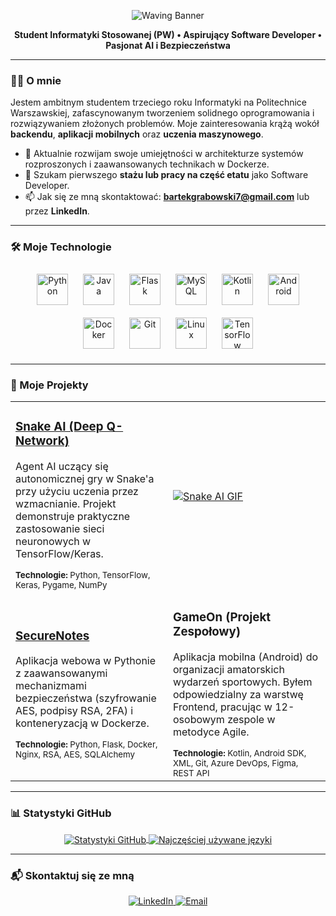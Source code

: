 <!--
**GrabowskiB/GrabowskiB** is a ✨ _special_ ✨ repository because its `README.md` (this file) appears on your GitHub profile.

Here are some ideas to get you started:

- 🔭 I’m currently working on ...
- 🌱 I’m currently learning ...
- 👯 I’m looking to collaborate on ...
- 🤔 I’m looking for help with ...
- 💬 Ask me about ...
- 📫 How to reach me: ...
- 😄 Pronouns: ...
- ⚡ Fun fact: ...
-->

<!-- Dynamiczny Baner Powitalny -->
<p align="center">
  <img src="https://capsule-render.vercel.app/api?type=waving&color=8F0D0D&height=180§ion=header&text=Cześć!%20Jestem%20Bartek&fontSize=50&fontColor=E7D192&animation=fadeIn&fontAlignY=35" alt="Waving Banner"/>
</p>

<!-- Sekcja "O Mnie" -->
<div align="center">
  
**Student Informatyki Stosowanej (PW) • Aspirujący Software Developer • Pasjonat AI i Bezpieczeństwa**

</div>

---

### 👨‍💻 O mnie

Jestem ambitnym studentem trzeciego roku Informatyki na Politechnice Warszawskiej, zafascynowanym tworzeniem solidnego oprogramowania i rozwiązywaniem złożonych problemów. Moje zainteresowania krążą wokół **backendu**, **aplikacji mobilnych** oraz **uczenia maszynowego**.

- 🌱 Aktualnie rozwijam swoje umiejętności w architekturze systemów rozproszonych i zaawansowanych technikach w Dockerze.
- 🔭 Szukam pierwszego **stażu lub pracy na część etatu** jako Software Developer.
- 📫 Jak się ze mną skontaktować: **bartekgrabowski7@gmail.com** lub przez **LinkedIn**.

---

### 🛠️ Moje Technologie

<p align="center">
  <!-- Backend & Bazy Danych -->
  <a href="https://www.python.org" target="_blank"><img style="margin: 10px" src="https://profilinator.rishav.dev/skills-assets/python-original.svg" alt="Python" height="50" /></a>  
  <a href="https://www.java.com/en/" target="_blank"><img style="margin: 10px" src="https://profilinator.rishav.dev/skills-assets/java-original-wordmark.svg" alt="Java" height="50" /></a>  
  <a href="https://flask.palletsprojects.com/en/2.0.x/" target="_blank"><img style="margin: 10px" src="https://profilinator.rishav.dev/skills-assets/flask.png" alt="Flask" height="50" /></a>  
  <a href="https://www.mysql.com/" target="_blank"><img style="margin: 10px" src="https://profilinator.rishav.dev/skills-assets/mysql-original-wordmark.svg" alt="MySQL" height="50" /></a>
  <!-- Mobile -->
  <a href="https://kotlinlang.org/" target="_blank"><img style="margin: 10px" src="https://profilinator.rishav.dev/skills-assets/kotlin-original-wordmark.svg" alt="Kotlin" height="50" /></a>
  <a href="https://developer.android.com/studio" target="_blank"><img style="margin: 10px" src="https://profilinator.rishav.dev/skills-assets/android-original-wordmark.svg" alt="Android" height="50" /></a>
  <!-- DevOps & Narzędzia -->
  <a href="https://www.docker.com/" target="_blank"><img style="margin: 10px" src="https://profilinator.rishav.dev/skills-assets/docker-original-wordmark.svg" alt="Docker" height="50" /></a>
  <a href="https://git-scm.com/" target="_blank"><img style="margin: 10px" src="https://profilinator.rishav.dev/skills-assets/git-scm-icon.svg" alt="Git" height="50" /></a>  
  <a href="https://www.linux.org/" target="_blank"><img style="margin: 10px" src="https://profilinator.rishav.dev/skills-assets/linux-original.svg" alt="Linux" height="50" /></a>
  <!-- AI -->
  <a href="https://www.tensorflow.org/" target="_blank"><img style="margin: 10px" src="https://profilinator.rishav.dev/skills-assets/tensorflow-icon.svg" alt="TensorFlow" height="50" /></a>  
</p>

---

### 🚀 Moje Projekty

<table>
  <tr>
    <td width="50%">
      <h3><a href="https://github.com/GrabowskiB/PythonSnakeProject">Snake AI (Deep Q-Network)</a></h3>
      <p>Agent AI uczący się autonomicznej gry w Snake'a przy użyciu uczenia przez wzmacnianie. Projekt demonstruje praktyczne zastosowanie sieci neuronowych w TensorFlow/Keras.</p>
      <sub><b>Technologie:</b> Python, TensorFlow, Keras, Pygame, NumPy</sub>
    </td>
    <td width="50%">
      <!-- UWAGA: Zastąp ten link bezpośrednim linkiem do GIF-a ze swojego projektu! -->
      <a href="https://github.com/GrabowskiB/PythonSnakeProject">
        <img src="https://github.com/GrabowskiB/PythonSnakeProject/raw/main/Snake.gif" alt="Snake AI GIF" />
      </a>
    </td>
  </tr>
  <tr>
    <td width="50%">
      <h3><a href="https://github.com/GrabowskiB/SecureNotes">SecureNotes</a></h3>
      <p>Aplikacja webowa w Pythonie z zaawansowanymi mechanizmami bezpieczeństwa (szyfrowanie AES, podpisy RSA, 2FA) i konteneryzacją w Dockerze.</p>
      <sub><b>Technologie:</b> Python, Flask, Docker, Nginx, RSA, AES, SQLAlchemy</sub>
    </td>
    <td width="50%">
      <h3>GameOn (Projekt Zespołowy)</h3>
      <p>Aplikacja mobilna (Android) do organizacji amatorskich wydarzeń sportowych. Byłem odpowiedzialny za warstwę Frontend, pracując w 12-osobowym zespole w metodyce Agile.</p>
      <sub><b>Technologie:</b> Kotlin, Android SDK, XML, Git, Azure DevOps, Figma, REST API</sub>
    </td>
  </tr>
</table>

---

### 📊 Statystyki GitHub

<p align="center">
  <a href="https://github.com/anuraghazra/github-readme-stats">
    <img align="center" src="https://github-readme-stats.vercel.app/api?username=GrabowskiB&show_icons=true&locale=pl&theme=tokyonight&hide_border=true&count_private=true" alt="Statystyki GitHub" />
  </a>
  <a href="https://github.com/anuraghazra/github-readme-stats">
    <img align="center" src="https://github-readme-stats.vercel.app/api/top-langs/?username=GrabowskiB&layout=compact&theme=tokyonight&hide_border=true&langs_count=6" alt="Najczęściej używane języki" />
  </a>
</p>

---

### 📬 Skontaktuj się ze mną

<p align="center">
<a href="https://www.linkedin.com/in/bartek-grabowski/" target="_blank">
<img src="https://img.shields.io/badge/LinkedIn-0077B5?style=for-the-badge&logo=linkedin&logoColor=white" alt="LinkedIn"/>
</a>
<a href="mailto:bartekgrabowski7@gmail.com">
<img src="https://img.shields.io/badge/Email-D14836?style=for-the-badge&logo=gmail&logoColor=white" alt="Email"/>
</a>
</p>
